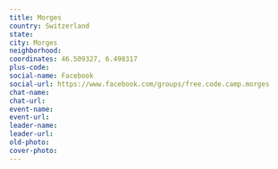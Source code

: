 ```yaml
---
title: Morges
country: Switzerland
state: 
city: Morges
neighborhood: 
coordinates: 46.509327, 6.498317
plus-code:
social-name: Facebook
social-url: https://www.facebook.com/groups/free.code.camp.morges
chat-name:
chat-url:
event-name:
event-url:
leader-name:
leader-url:
old-photo: 
cover-photo:
---
```

